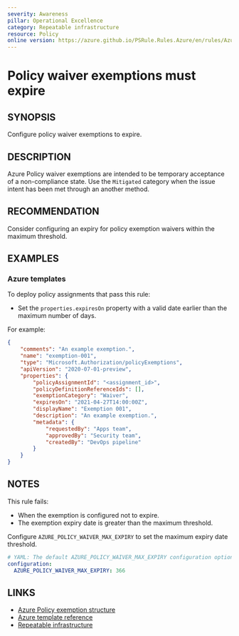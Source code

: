 ```yaml
---
severity: Awareness
pillar: Operational Excellence
category: Repeatable infrastructure
resource: Policy
online version: https://azure.github.io/PSRule.Rules.Azure/en/rules/Azure.Policy.WaiverExpiry/
---
```


# Policy waiver exemptions must expire

## SYNOPSIS

Configure policy waiver exemptions to expire.

## DESCRIPTION

Azure Policy waiver exemptions are intended to be temporary acceptance of a non-compliance state.
Use the `Mitigated` category when the issue intent has been met through an another method.

## RECOMMENDATION

Consider configuring an expiry for policy exemption waivers within the maximum threshold.

## EXAMPLES

### Azure templates

To deploy policy assignments that pass this rule:

- Set the `properties.expiresOn` property with a valid date earlier than the maximum number of days.

For example:

```json
{
    "comments": "An example exemption.",
    "name": "exemption-001",
    "type": "Microsoft.Authorization/policyExemptions",
    "apiVersion": "2020-07-01-preview",
    "properties": {
        "policyAssignmentId": "<assignment_id>",
        "policyDefinitionReferenceIds": [],
        "exemptionCategory": "Waiver",
        "expiresOn": "2021-04-27T14:00:00Z",
        "displayName": "Exemption 001",
        "description": "An example exemption.",
        "metadata": {
            "requestedBy": "Apps team",
            "approvedBy": "Security team",
            "createdBy": "DevOps pipeline"
        }
    }
}
```

## NOTES

This rule fails:

- When the exemption is configured not to expire.
- The exemption expiry date is greater than the maximum threshold.

Configure `AZURE_POLICY_WAIVER_MAX_EXPIRY` to set the maximum expiry date threshold.

```yaml
# YAML: The default AZURE_POLICY_WAIVER_MAX_EXPIRY configuration option
configuration:
  AZURE_POLICY_WAIVER_MAX_EXPIRY: 366
```

## LINKS

- [Azure Policy exemption structure](https://docs.microsoft.com/azure/governance/policy/concepts/exemption-structure)
- [Azure template reference](https://docs.microsoft.com/azure/templates/microsoft.authorization/policyexemptions)
- [Repeatable infrastructure](https://docs.microsoft.com/azure/architecture/framework/devops/automation-infrastructure)

